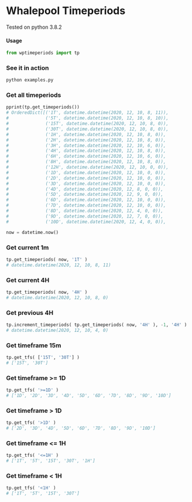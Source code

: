 # Whalepool Timeperiods
Tested on python 3.8.2

#### Usage
```python
from wptimeperiods import tp 
```

### See it in action
```bash
python examples.py
```

### Get all timeperiods 
```python
pprint(tp.get_timeperiods())
# OrderedDict([('1T', datetime.datetime(2020, 12, 10, 8, 11)),
#              ('5T', datetime.datetime(2020, 12, 10, 8, 10)),
#              ('15T', datetime.datetime(2020, 12, 10, 8, 0)),
#              ('30T', datetime.datetime(2020, 12, 10, 8, 0)),
#              ('1H', datetime.datetime(2020, 12, 10, 8, 0)),
#              ('2H', datetime.datetime(2020, 12, 10, 8, 0)),
#              ('3H', datetime.datetime(2020, 12, 10, 6, 0)),
#              ('4H', datetime.datetime(2020, 12, 10, 8, 0)),
#              ('6H', datetime.datetime(2020, 12, 10, 6, 0)),
#              ('8H', datetime.datetime(2020, 12, 10, 8, 0)),
#              ('12H', datetime.datetime(2020, 12, 10, 0, 0)),
#              ('1D', datetime.datetime(2020, 12, 10, 0, 0)),
#              ('2D', datetime.datetime(2020, 12, 10, 0, 0)),
#              ('3D', datetime.datetime(2020, 12, 10, 0, 0)),
#              ('4D', datetime.datetime(2020, 12, 8, 0, 0)),
#              ('5D', datetime.datetime(2020, 12, 9, 0, 0)),
#              ('6D', datetime.datetime(2020, 12, 10, 0, 0)),
#              ('7D', datetime.datetime(2020, 12, 10, 0, 0)),
#              ('8D', datetime.datetime(2020, 12, 4, 0, 0)),
#              ('9D', datetime.datetime(2020, 12, 7, 0, 0)),
#              ('10D', datetime.datetime(2020, 12, 4, 0, 0)),
```

```python
now = datetime.now()
```

### Get current 1m
```python
tp.get_timeperiods( now, '1T' )
# datetime.datetime(2020, 12, 10, 8, 11)
```

### Get current 4H
```python
tp.get_timeperiods( now, '4H' )
# datetime.datetime(2020, 12, 10, 8, 0)
```

### Get previous 4H
```python
tp.increment_timeperiods( tp.get_timeperiods( now, '4H' ), -1, '4H' ) 
# datetime.datetime(2020, 12, 10, 4, 0)
```

### Get timeframe 15m
```python
tp.get_tfs( ['15T', '30T'] ) 
# ['15T', '30T']
```

### Get timeframe >= 1D
```python
tp.get_tfs( '>=1D' ) 
# ['1D', '2D', '3D', '4D', '5D', '6D', '7D', '8D', '9D', '10D']
```

### Get timeframe > 1D
```python
tp.get_tfs( '>1D' ) 
# ['2D', '3D', '4D', '5D', '6D', '7D', '8D', '9D', '10D']
```

### Get timeframe <= 1H
```python
tp.get_tfs( '<=1H' ) 
# ['1T', '5T', '15T', '30T', '1H']
```

### Get timeframe < 1H
```python
tp.get_tfs( '<1H' ) 
# ['1T', '5T', '15T', '30T']
```
